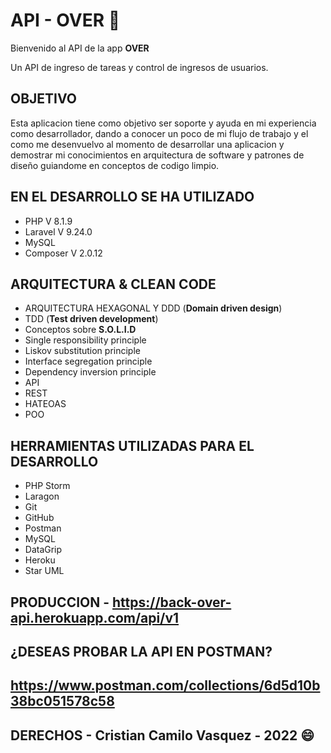 # API - OVER :sparkling_heart:

Bienvenido al API de la app **OVER**

Un API de ingreso de tareas y control de ingresos de usuarios.

## OBJETIVO
Esta aplicacion tiene como objetivo ser soporte y ayuda en mi experiencia como desarrollador,
dando a conocer un poco de mi flujo de trabajo y el como me desenvuelvo al momento de desarrollar una aplicacion y
demostrar mi conocimientos en arquitectura de software y patrones de diseño guiandome en conceptos de codigo limpio.

## EN EL DESARROLLO SE HA UTILIZADO
* PHP V 8.1.9
* Laravel V 9.24.0
* MySQL
* Composer V 2.0.12

## ARQUITECTURA & CLEAN CODE
* ARQUITECTURA HEXAGONAL Y DDD (**Domain driven design**)
* TDD (**Test driven development**)
* Conceptos sobre **S.O.L.I.D**
* Single responsibility principle
* Liskov substitution principle
* Interface segregation principle
* Dependency inversion principle
* API
* REST
* HATEOAS
* POO

## HERRAMIENTAS UTILIZADAS PARA EL DESARROLLO
* PHP Storm
* Laragon
* Git
* GitHub
* Postman
* MySQL
* DataGrip
* Heroku
* Star UML

## PRODUCCION - https://back-over-api.herokuapp.com/api/v1

## ¿DESEAS PROBAR LA API EN POSTMAN?

## https://www.postman.com/collections/6d5d10b38bc051578c58

## DERECHOS - Cristian Camilo Vasquez - 2022 :smile:
